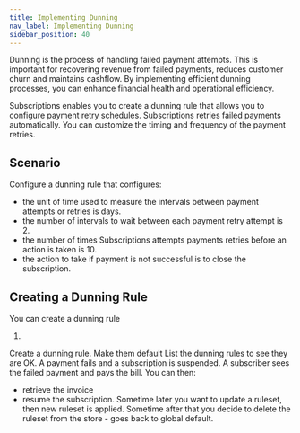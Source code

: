 ```yaml
---
title: Implementing Dunning
nav_label: Implementing Dunning
sidebar_position: 40
---
```


Dunning is the process of handling failed payment attempts. This is important for recovering revenue from failed payments, reduces customer churn and maintains cashflow. By implementing efficient dunning processes, you can enhance financial health and operational efficiency.

Subscriptions enables you to create a dunning rule that allows you to configure payment retry schedules. Subscriptions retries failed payments automatically. You can customize the timing and frequency of the payment retries.

## Scenario

Configure a dunning rule that configures:

- the unit of time used to measure the intervals between payment attempts or retries is days.
- the number of intervals to wait between each payment retry attempt is 2.
- the number of times Subscriptions attempts payments retries before an action is taken is 10.
- the action to take if payment is not successful is to close the subscription.

## Creating a Dunning Rule

You can create a dunning rule 

1. 

Create a dunning rule.
Make them default
List the dunning rules to see they are OK.
A payment fails and a subscription is suspended.
A subscriber sees the failed payment and pays the bill.  You can then:
- retrieve the invoice
- resume the subscription.
  Sometime later you want to update a ruleset, then new ruleset is applied.
  Sometime after that you decide to delete the ruleset from the store - goes back to global default.

